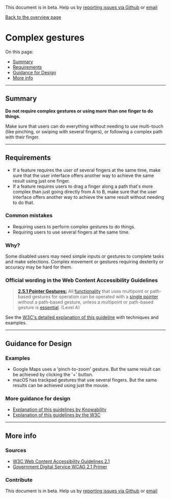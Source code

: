 This document is in beta. Help us by [reporting issues via Github](https://github.com/theappbusiness/accessibility-guidelines) or [email](mailto:jeanfrancois@theappbusiness.com)

[Back to the overview page](./../index.html)

# Complex gestures

On this page:
* [Summary](#summary)
* [Requirements](#requirements)
* [Guidance for Design](#guidance-for-design)
* [More info](#more-info)

---

## Summary

**Do not require complex gestures or using more than one finger to do things.**

Make sure that users can do everything without needing to use multi-touch (like pinching, or swiping with several fingers), or following a complex path with their finger.

---

## Requirements

* If a feature requires the user of several fingers at the same time, make sure that the user interface offers another way to achieve the same result using just one finger.
* If a feature requires users to drag a finger along a path that's more complex than just going directly from A to B, make sure that the user interface offers another way to achieve the same result without needing to do that.

### Common mistakes

* Requiring users to perform complex gestures to do things.
* Requiring users to use several fingers at the same time.

### Why?

Some disabled users may need simple inputs or gestures to complete tasks and make selections. Complex movement or gestures requiring dexterity or accuracy may be hard for them.

### Official wording in the Web Content Accessibility Guidelines

> [**2.5.1 Pointer Gestures:**](https://www.w3.org/WAI/WCAG21/Understanding/pointer-gestures.html) All [functionality](https://www.w3.org/WAI/WCAG21/Understanding/pointer-gestures.html#dfn-functionality) that uses multipoint or path-based gestures for operation can be operated with a [single pointer](https://www.w3.org/WAI/WCAG21/Understanding/pointer-gestures.html#dfn-single-pointer) without a path-based gesture, unless a multipoint or path-based gesture is [essential](https://www.w3.org/WAI/WCAG21/Understanding/pointer-gestures.html#dfn-essential). (Level A)

See the [W3C's detailed explanation of this guideline](https://www.w3.org/WAI/WCAG21/Understanding/pointer-gestures.html) with techniques and examples.

---

## Guidance for Design

### Examples

* Google Maps uses a 'pinch-to-zoom' gesture. But the same result can be achieved by clicking the '+' button.
* macOS has trackpad gestures that use several fingers. But the same results can be achieved using just the mouse.

### More guidance for design

* [Explanation of this guidelines by Knowability](https://knowbility.org/blog/2018/WCAG21-251PointerGestures/)
* [Explanation of this guidelines by the W3C](https://www.w3.org/WAI/WCAG21/Understanding/pointer-gestures.html)

---

## More info

### Sources

* [W3C Web Content Accessibility Guidelines 2.1](https://www.w3.org/TR/WCAG21/)
* [Government Digital Service WCAG 2.1 Primer](https://alphagov.github.io/wcag-primer/)

### Contribute

This document is in beta. Help us by [reporting issues via Github](https://github.com/theappbusiness/accessibility-guidelines) or [email](mailto:jeanfrancois@theappbusiness.com)